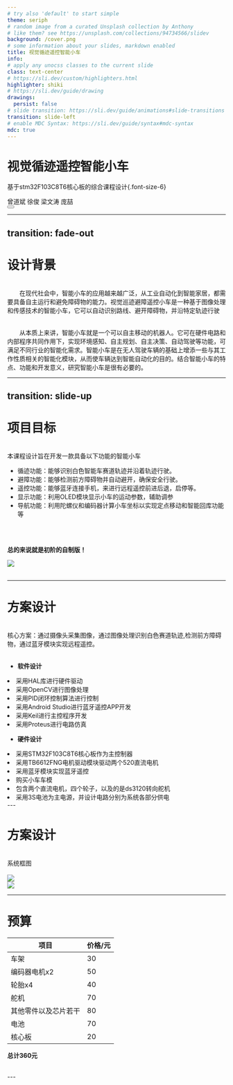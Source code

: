 ```yaml
---
# try also 'default' to start simple
theme: seriph
# random image from a curated Unsplash collection by Anthony
# like them? see https://unsplash.com/collections/94734566/slidev
background: /cover.png
# some information about your slides, markdown enabled
title: 视觉循迹遥控智能小车
info: 
# apply any unocss classes to the current slide
class: text-center
# https://sli.dev/custom/highlighters.html
highlighter: shiki
# https://sli.dev/guide/drawing
drawings:
  persist: false
# slide transition: https://sli.dev/guide/animations#slide-transitions
transition: slide-left
# enable MDC Syntax: https://sli.dev/guide/syntax#mdc-syntax
mdc: true
---
```


# 视觉循迹遥控智能小车

基于stm32F103C8T6核心板的综合课程设计{.font-size-6}

<div class="pt-10">曾道斌 徐俊 梁文涛 庞喆</div>

<div class="abs-br m-6 flex gap-2">
  <button @click="$slidev.nav.openInEditor()" title="Open in Editor" class="text-xl slidev-icon-btn opacity-50 !border-none !hover:text-white">
    <carbon:edit />
  </button>
</div>

<!--
The last comment block of each slide will be treated as slide notes. It will be visible and editable in Presenter Mode along with the slide. [Read more in the docs](https://sli.dev/guide/syntax.html#notes)
-->

---
transition: fade-out
---

# 设计背景

<br>
&emsp;&emsp;在现代社会中，智能小车的应用越来越广泛，从工业自动化到智能家居，都需要具备自主运行和避免障碍物的能力。视觉巡迹避障遥控小车是一种基于图像处理和传感技术的智能小车，它可以自动识别路线、避开障碍物，并沿特定轨迹行驶
<br>
<br>

&emsp;&emsp;从本质上来讲，智能小车就是一个可以自主移动的机器人。它可在硬件电路和内部程序共同作用下，实现环境感知、自主规划、自主决策、自动驾驶等功能，可满足不同行业的智能化需求。智能小车是在无人驾驶车辆的基础上增添一些与其工作性质相关的智能化模块，从而使车辆达到智能自动化的目的。结合智能小车的特点、功能和开发意义，研究智能小车是很有必要的。

<!--
Here is another comment.
-->

---
transition: slide-up
---

# 项目目标

<br />

<n-gradient-text>
本课程设计旨在开发一款具备以下功能的智能小车
</n-gradient-text>

<div class="grid grid-cols-2 gap-4">
<div>

  <div class="text-sm">

  - 循迹功能：能够识别白色智能车赛道轨迹并沿着轨迹行驶。
  - 避障功能：能够检测前方障碍物并自动避开，确保安全行驶。
  - 遥控功能：能够蓝牙连接手机，来进行远程遥控前进后退，启停等。
  - 显示功能：利用OLED模块显示小车的运动参数，辅助调参
  - 导航功能：利用陀螺仪和编码器计算小车坐标以实现定点移动和智能回库功能等

  </div>

  <br />
  <br />

  **总的来说就是初阶的自制版！**

</div>

  
  <div>
  <img class="img" src="/IMG_20240319_165053.png"></img>
 </div>
</div>


<br>

---

# 方案设计

<br />
<n-gradient-text>
核心方案：通过摄像头采集图像，通过图像处理识别白色赛道轨迹,检测前方障碍物，通过蓝牙模块实现远程遥控。
</n-gradient-text>
<br />
<br />
<div class="columns-2">
<div class="text-sm">

- **软件设计**
<li>采用HAL库进行硬件驱动</li>
<li>采用OpenCV进行图像处理</li>
<li>采用PID闭环控制算法进行控制</li>
<li>采用Android Studio进行蓝牙遥控APP开发</li>
<li>采用Keil进行主控程序开发</li>
<li>采用Proteus进行电路仿真</li>

</div>
<div class="text-sm">

- **硬件设计**
<li>采用STM32F103C8T6核心板作为主控制器</li>
<li>采用TB6612FNG电机驱动模块驱动两个520直流电机</li>
<li>采用蓝牙模块实现蓝牙遥控</li>
<li>购买小车车模<li>包含两个直流电机，四个轮子，以及的是ds3120转向舵机</li></li>
<li>采用3S电池为主电源，并设计电路分别为系统各部分供电</li>
  

</div>
</div>
---

# 方案设计

<br />
<n-gradient-text>
系统框图
</n-gradient-text>

<br />
<br />

<div class="columns-2">

<div class="w-110 h-110">
<img class="img" src="/arch2.png"></img>
</div>

<div class="w-100 h-100">
  <img class="img" src="/IMG_20240319_141410.png"></img>
</div>

</div>

---

# 预算


|项目|价格/元|
|---|---|
|车架|30|
|编码器电机x2|50|
|轮胎x4|40|
|舵机|70|
|其他零件以及芯片若干|80|
|电池|70|
|核心板|20|

**总计360元**

<br />
---
